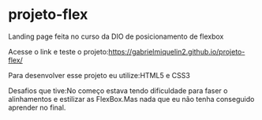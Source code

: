 # projeto-flex
 Landing page feita no curso da DIO de posicionamento de flexbox


Acesse o link e teste o projeto:https://gabrielmiquelin2.github.io/projeto-flex/

Para desenvolver esse projeto eu utilize:HTML5 e CSS3

Desafios que tive:No começo estava tendo dificuldade para faser o alinhamentos e estilizar as FlexBox.Mas nada que eu não tenha conseguido aprender no final.
